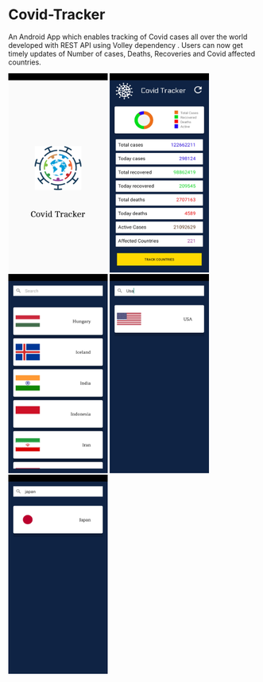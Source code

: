 # Covid-Tracker
An Android App which enables tracking of Covid cases all over the world developed with REST API using Volley dependency . 
Users can now get timely updates of Number of cases, Deaths, Recoveries and Covid affected countries.

<img src="https://github.com/JATHISWAR/Covid-Tracker/blob/main/Screenshot_20210319-233153.jpg" width="200" height="400">
<img src="https://github.com/JATHISWAR/Covid-Tracker/blob/main/Screenshot_20210319-233204.jpg" width="200" height="400">
<img src="https://github.com/JATHISWAR/Covid-Tracker/blob/main/Screenshot_20210319-233222.jpg" width="200" height="400">
<img src="https://github.com/JATHISWAR/Covid-Tracker/blob/main/Screenshot_20210319-233243.jpg" width="200" height="400">
<img src="https://github.com/JATHISWAR/Covid-Tracker/blob/main/Screenshot_20210319-233251.jpg" width="200" height="400">
